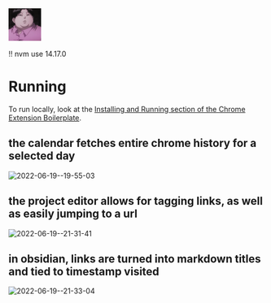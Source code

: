 <img src="src/assets/img/icon-128.png" width="64"/>

!! nvm use 14.17.0

# Running

To run locally, look at the [Installing and Running section of the Chrome Extension Boilerplate](https://github.com/lxieyang/chrome-extension-boilerplate-react#installing-and-running).

## the calendar fetches entire chrome history for a selected day
<img width="303" alt="2022-06-19--19-55-03" src="https://user-images.githubusercontent.com/3282661/174515453-fd9612e9-d7d0-458d-a336-37dc27f4dad9.png">

## the project editor allows for tagging links, as well as easily jumping to a url
<img width="533" alt="2022-06-19--21-31-41" src="https://user-images.githubusercontent.com/3282661/174515455-4ecc1541-a405-47c3-b5dc-d3ed3159fe28.png">

## in obsidian, links are turned into markdown titles and tied to timestamp visited
<img width="664" alt="2022-06-19--21-33-04" src="https://user-images.githubusercontent.com/3282661/174515458-b716a895-aca0-418e-8497-9bff142ea33a.png">
